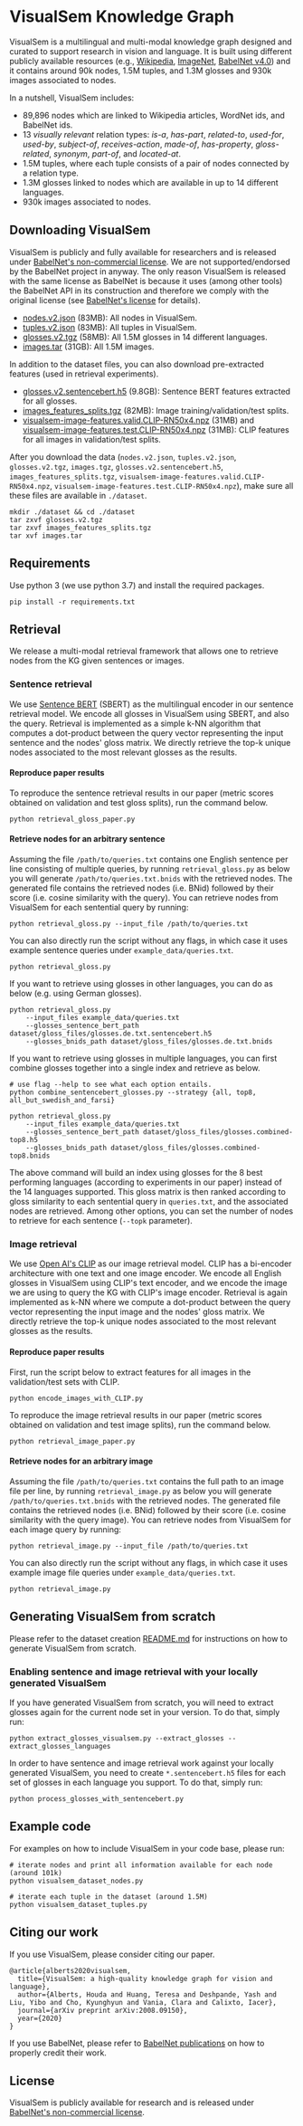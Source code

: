 # VisualSem Knowledge Graph

VisualSem is a multilingual and multi-modal knowledge graph designed and curated to support research in vision and language.
It is built using different publicly available resources (e.g., [Wikipedia](https://www.wikipedia.org), [ImageNet](http://www.image-net.org), [BabelNet v4.0](https://babelnet.org)) and it contains around 90k nodes, 1.5M tuples, and 1.3M glosses and 930k images associated to nodes.

In a nutshell, VisualSem includes:

- 89,896 nodes which are linked to Wikipedia articles, WordNet ids, and BabelNet ids.
- 13 _visually relevant_ relation types: _is-a_, _has-part_, _related-to_, _used-for_, _used-by_, _subject-of_, _receives-action_, _made-of_, _has-property_, _gloss-related_, _synonym_, _part-of_, and _located-at_.
- 1.5M tuples, where each tuple consists of a pair of nodes connected by a relation type.
- 1.3M glosses linked to nodes which are available in up to 14 different languages.
- 930k images associated to nodes.


## Downloading VisualSem

VisualSem is publicly and fully available for researchers and is released under [BabelNet's non-commercial license](https://babelnet.org/license). We are not supported/endorsed by the BabelNet project in anyway. The only reason VisualSem is released with the same license as BabelNet is because it uses (among other tools) the BabelNet API in its construction and therefore we comply with the original license (see [BabelNet's license](https://babelnet.org/license) for details).

- [nodes.v2.json](https://surfdrive.surf.nl/files/index.php/s/06AFB1LsJV9yt5N) (83MB): All nodes in VisualSem.
- [tuples.v2.json](https://surfdrive.surf.nl/files/index.php/s/P37QRCWDJVRqcWG) (83MB): All tuples in VisualSem.
- [glosses.v2.tgz](https://surfdrive.surf.nl/files/index.php/s/xqIbzySTiH6STu8) (58MB): All 1.5M glosses in 14 different languages.
- [images.tar](https://surfdrive.surf.nl/files/index.php/s/Flm7d6viZ624rAG) (31GB): All 1.5M images.

In addition to the dataset files, you can also download pre-extracted features (used in retrieval experiments).
- [glosses.v2.sentencebert.h5](https://surfdrive.surf.nl/files/index.php/s/7PDiEKQapk4dhlW) (9.8GB): Sentence BERT features extracted for all glosses.
- [images_features_splits.tgz](https://surfdrive.surf.nl/files/index.php/s/nuzVxSfhSH91MSv) (82MB): Image training/validation/test splits.
- [visualsem-image-features.valid.CLIP-RN50x4.npz](https://surfdrive.surf.nl/files/index.php/s/SvWgg9RZNEaXHls) (31MB) and [visualsem-image-features.test.CLIP-RN50x4.npz](https://surfdrive.surf.nl/files/index.php/s/pRsiPCuDLpUxmmZ) (31MB): CLIP features for all images in validation/test splits.


After you download the data (`nodes.v2.json`, `tuples.v2.json`, `glosses.v2.tgz`, `images.tgz`, `glosses.v2.sentencebert.h5`, `images_features_splits.tgz`, `visualsem-image-features.valid.CLIP-RN50x4.npz`, `visualsem-image-features.test.CLIP-RN50x4.npz`), make sure all these files are available in `./dataset`.

    mkdir ./dataset && cd ./dataset
    tar zxvf glosses.v2.tgz
    tar zxvf images_features_splits.tgz
    tar xvf images.tar


## Requirements

Use python 3 (we use python 3.7) and install the required packages.

    pip install -r requirements.txt

## Retrieval

We release a multi-modal retrieval framework that allows one to retrieve nodes from the KG given sentences or images.


### Sentence retrieval

We use [Sentence BERT](https://github.com/UKPLab/sentence-transformers) (SBERT) as the multilingual encoder in our sentence retrieval model. We encode all glosses in VisualSem using SBERT, and also the query. Retrieval is implemented as a simple k-NN algorithm that computes a dot-product between the query vector representing the input sentence and the nodes' gloss matrix. We directly retrieve the top-k unique nodes associated to the most relevant glosses as the results.

#### Reproduce paper results

To reproduce the sentence retrieval results in our paper (metric scores obtained on validation and test gloss splits), run the command below.

    python retrieval_gloss_paper.py

#### Retrieve nodes for an arbitrary sentence

Assuming the file `/path/to/queries.txt` contains one English sentence per line consisting of multiple queries,  by running `retrieval_gloss.py` as below you will generate `/path/to/queries.txt.bnids` with the retrieved nodes. The generated file contains the retrieved nodes (i.e. BNid) followed by their score (i.e. cosine similarity with the query). You can retrieve nodes from VisualSem for each sentential query by running:

    python retrieval_gloss.py --input_file /path/to/queries.txt

You can also directly run the script without any flags, in which case it uses example sentence queries under `example_data/queries.txt`.

    python retrieval_gloss.py

If you want to retrieve using glosses in other languages, you can do as below (e.g. using German glosses).

    python retrieval_gloss.py
        --input_files example_data/queries.txt
        --glosses_sentence_bert_path dataset/gloss_files/glosses.de.txt.sentencebert.h5
        --glosses_bnids_path dataset/gloss_files/glosses.de.txt.bnids

If you want to retrieve using glosses in multiple languages, you can first combine glosses together into a single index and retrieve as below.

    # use flag --help to see what each option entails.
    python combine_sentencebert_glosses.py --strategy {all, top8, all_but_swedish_and_farsi}

    python retrieval_gloss.py
        --input_files example_data/queries.txt
        --glosses_sentence_bert_path dataset/gloss_files/glosses.combined-top8.h5
        --glosses_bnids_path dataset/gloss_files/glosses.combined-top8.bnids

The above command will build an index using glosses for the 8 best performing languages (according to experiments in our paper) instead of the 14 languages supported. This gloss matrix is then ranked according to gloss similarity to each sentential query in `queries.txt`, and the associated nodes are retrieved. Among other options, you can set the number of nodes to retrieve for each sentence (`--topk` parameter).

### Image retrieval

We use [Open AI's CLIP](https://github.com/openai/CLIP) as our image retrieval model. CLIP has a bi-encoder architecture with one text and one image encoder. We encode all English glosses in VisualSem using CLIP's text encoder, and we encode the image we are using to query the KG with CLIP's image encoder. Retrieval is again implemented as k-NN where we compute a dot-product between the query vector representing the input image and the nodes' gloss matrix. We directly retrieve the top-k unique nodes associated to the most relevant glosses as the results.

#### Reproduce paper results

First, run the script below to extract features for all images in the validation/test sets with CLIP.

    python encode_images_with_CLIP.py

To reproduce the image retrieval results in our paper (metric scores obtained on validation and test image splits), run the command below.

    python retrieval_image_paper.py

#### Retrieve nodes for an arbitrary image

Assuming the file `/path/to/queries.txt` contains the full path to an image file per line,  by running `retrieval_image.py` as below you will generate `/path/to/queries.txt.bnids` with the retrieved nodes. The generated file contains the retrieved nodes (i.e. BNid) followed by their score (i.e. cosine similarity with the query image). You can retrieve nodes from VisualSem for each image query by running:

    python retrieval_image.py --input_file /path/to/queries.txt

You can also directly run the script without any flags, in which case it uses example image file queries under `example_data/queries.txt`.

    python retrieval_image.py


## Generating VisualSem from scratch

Please refer to the dataset creation [README.md](dataset_creation/README.md) for instructions on how to generate VisualSem from scratch.

### Enabling sentence and image retrieval with your locally generated VisualSem

If you have generated VisualSem from scratch, you will need to extract glosses again for the current node set in your version. To do that, simply run:

    python extract_glosses_visualsem.py --extract_glosses --extract_glosses_languages

In order to have sentence and image retrieval work against your locally generated VisualSem, you need to create `*.sentencebert.h5` files for each set of glosses in each language you support. To do that, simply run:

    python process_glosses_with_sentencebert.py


## Example code

For examples on how to include VisualSem in your code base, please run:

    # iterate nodes and print all information available for each node (around 101k)
    python visualsem_dataset_nodes.py

    # iterate each tuple in the dataset (around 1.5M)
    python visualsem_dataset_tuples.py

## Citing our work

If you use VisualSem, please consider citing our paper.

    @article{alberts2020visualsem,
      title={VisualSem: a high-quality knowledge graph for vision and language},
      author={Alberts, Houda and Huang, Teresa and Deshpande, Yash and Liu, Yibo and Cho, Kyunghyun and Vania, Clara and Calixto, Iacer},
      journal={arXiv preprint arXiv:2008.09150},
      year={2020}
    }

If you use BabelNet, please refer to [BabelNet publications](https://babelnet.org/papers) on how to properly credit their work.


## License

VisualSem is publicly available for research and is released under [BabelNet's non-commercial license](https://babelnet.org/license).


[babelnet-license]: https://babelnet.org/full-license
[cc-by-nc]: http://creativecommons.org/licenses/by-nc/4.0/
[cc-by-nc-image]: https://licensebuttons.net/l/by-nc/4.0/88x31.png
[cc-by-nc-shield]: https://img.shields.io/badge/License-CC%20BY--NC%204.0-lightgrey.svg
